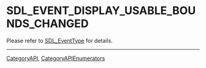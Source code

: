 # SDL_EVENT_DISPLAY_USABLE_BOUNDS_CHANGED

Please refer to [SDL_EventType](SDL_EventType) for details.

----
[CategoryAPI](CategoryAPI), [CategoryAPIEnumerators](CategoryAPIEnumerators)

